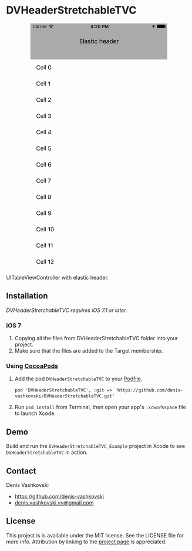# DVHeaderStretchableTVC

<p align="center">
<img src="DVHeaderStretchableTVC_Example/DVHeaderStretchableTVC_Example.gif" alt="Sample">
</p>

UITableViewController with elastic header.

## Installation
*DVHeaderStretchableTVC requires iOS 7.1 or later.*

### iOS 7

1.  Copying all the files from DVHeaderStretchableTVC folder into your project.
2.  Make sure that the files are added to the Target membership.

### Using [CocoaPods](http://cocoapods.org)

1.  Add the pod `DVHeaderStretchableTVC` to your [Podfile](http://guides.cocoapods.org/using/the-podfile.html).

        pod 'DVHeaderStretchableTVC', :git => 'https://github.com/denis-vashkovski/DVHeaderStretchableTVC.git'

2.  Run `pod install` from Terminal, then open your app's `.xcworkspace` file to launch Xcode.

## Demo

Build and run the `DVHeaderStretchableTVC_Example` project in Xcode to see `DVHeaderStretchableTVC` in action.

## Contact

Denis Vashkovski

- https://github.com/denis-vashkovski
- denis.vashkovski.vv@gmail.com

## License

This project is is available under the MIT license. See the LICENSE file for more info. Attribution by linking to the [project page](https://github.com/denis-vashkovski/DVHeaderStretchableTVC) is appreciated.
